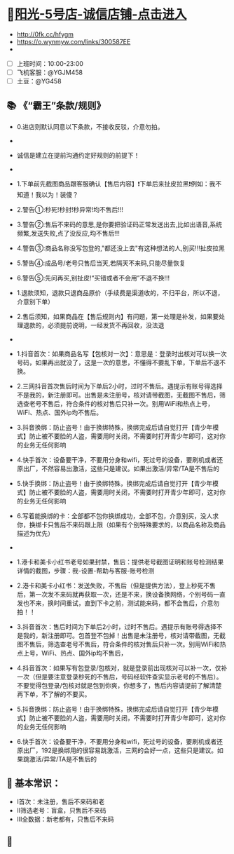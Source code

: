 

# 🐾[阳光-5号店-诚信店铺-点击进入](https://o.wynmyw.com/links/300587EE)
- http://0fk.cc/hfygm
- https://o.wynmyw.com/links/300587EE
- 
- [ ] 上班时间：10:00-23:00
- [ ] 飞机客服：@YGJM458
- [ ] 土豆：@YG458

## 📚 《“霸王”条款/规则》

- 0.进店则默认同意以下条款，不接收反驳，介意勿拍。
- 
- 诚信是建立在提前沟通约定好规则的前提下！
- 
- 1.下单前先截图商品跟客服确认【售后内容】❗️下单后来扯皮拉黑❗️例如：我不知道！我以为！装傻？
- 2.警告①:秒死!秒封!秒异常!均不售后!!!
- 3.警告②:售后不来码的意思,是你要把验证码正常发送出去,比如出语音,系统频繁,发送失败,点了没反应,均不售后!!!
- 4.警告③:商品名称没写包登的,"都还没上去"有这种想法的人,别买!!!扯皮拉黑
- 5.警告④:成品号/老号只售后当天,若隔天不来码,只能尽量恢复
- 6.警告⑤:先问再买,别扯皮!“买错或者不会用”不退不换!!!

- 1.退款须知，退款只退商品原价（手续费是渠道收的，不归平台，所以不退，介意别下单）
- 2.售后须知，如果商品在【售后规则内】有问题，第一处理是补发，如果要处理退款的，必须提前说明，一经发货不再回收，没法退
- 
- 1.抖音首次：如果商品名写【包核对一次】：意思是：登录时出核对可以换一次号码，如果再出就没了，这是一次的意思，不懂得不要乱下单，下单后不退不换。
- 2.三网抖音首次售后时间为下单后2小时，过时不售后。遇提示有账号得选择不是我的，新注册即可。出售是未注册号，核对请带截图，无截图不售后，筛选查老号不售后，符合条件的核对售后只补一次。别用WiFi和热点上号，WiFi、热点、国外ip均不售后。
- 3.抖音换绑：防止盗号！﻿由于换绑特殊，换绑完成后请自觉打开【青少年模式】防止被不要脸的人盗，需要用时关闭，不需要时打开青少年即可，这对你的业务无任何影响
- 4.快手首次：设备要干净，不要用分身和wifi，死过号的设备，要刷机或者还原出厂，不然容易出激活，这些只是建议。如果出激活/异常/TA是不售后的
- 5.快手换绑：防止盗号！﻿由于换绑特殊，换绑完成后请自觉打开【青少年模式】防止被不要脸的人盗，需要用时关闭，不需要时打开青少年即可，这对你的业务无任何影响
- 6.写着能换绑的卡：全部都不包你换绑成功，全部不包，介意别买，没人求你，换绑卡只售后不来码跟上限（如果有个别特殊要求的，以商品名称及商品描述为优先）
- 
- 1.港卡和美卡小红书老号如果封禁，售后：提供老号截图证明和账号检测结果详情的截图，步骤：我-设置-帮助与客服-账号检测
- 2.港卡和美卡小红书：发送失败，不售后（但是提供方法），登上秒死不售后，第一次发不来码就再获取一次，还是不来，换设备换网络，个别号码一直发也不来，换时间重试，直到下卡之前，测试能来码，都不会售后，介意勿拍！！
- 3.抖音首次：售后时间为下单后2小时，过时不售后。遇提示有账号得选择不是我的，新注册即可。包首登不包掉！出售是未注册号，核对请带截图，无截图不售后，筛选查老号不售后，符合条件的核对售后只补一次。别用WiFi和热点上号，WiFi、热点、国外ip均不售后，
- 4.抖音首次：如果写有包登录/包核对，就是登录前出现核对可以补一次，仅补一次（但是要注意登录秒死的不售后，号码经软件查实显示老号的不售后）。不要觉得包登录/包核对就是包到你爽，你想多了，售后内容请提前了解清楚再下单，不了解的不要买。
- 5.抖音换绑：防止盗号！﻿由于换绑特殊，换绑完成后请自觉打开【青少年模式】防止被不要脸的人盗，需要用时关闭，不需要时打开青少年即可，这对你的业务无任何影响
- 6.快手首次：设备要干净，不要用分身和wifi，死过号的设备，要刷机或者还原出厂，192是换绑用的很容易跳激活，三网的会好一点，这些只是建议。如果跳激活/异常/TA是不售后的

## 📝 基本常识：

- Ⅰ首次：未注册，售后不来码和老
- Ⅱ筛选老号：盲盒，只售后不来码
- Ⅲ全数据：新老都有，只售后不来码

## 🧩 

